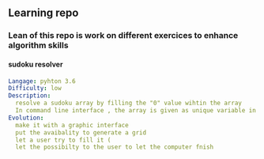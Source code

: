 ## Learning repo

### Lean of this repo is work on different exercices to enhance algorithm skills

#### sudoku resolver ####
```yaml
Langage: pyhton 3.6
Difficulty: low
Description:
  resolve a sudoku array by filling the "0" value wihtin the array
  In command line interface , the array is given as unique variable in the code
Evolution:
  make it with a graphic interface
  put the avaibality to generate a grid
  let a user try to fill it (
  let the possibilty to the user to let the computer fnish
```

